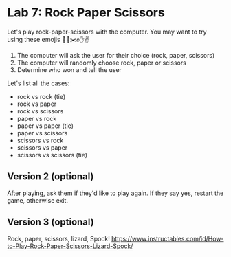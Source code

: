 # Lab 7: Rock Paper Scissors

Let's play rock-paper-scissors with the computer. You may want to try using these emojis 🗿📃✂️✊✋✌

1. The computer will ask the user for their choice (rock, paper, scissors)
2. The computer will randomly choose rock, paper or scissors
3. Determine who won and tell the user

Let's list all the cases:
- rock vs rock (tie)
- rock vs paper
- rock vs scissors
- paper vs rock
- paper vs paper (tie)
- paper vs scissors
- scissors vs rock
- scissors vs paper
- scissors vs scissors (tie)

## Version 2 (optional)

After playing, ask them if they'd like to play again. If they say yes, restart the game, otherwise exit.


## Version 3 (optional)

Rock, paper, scissors, lizard, Spock! https://www.instructables.com/id/How-to-Play-Rock-Paper-Scissors-Lizard-Spock/
